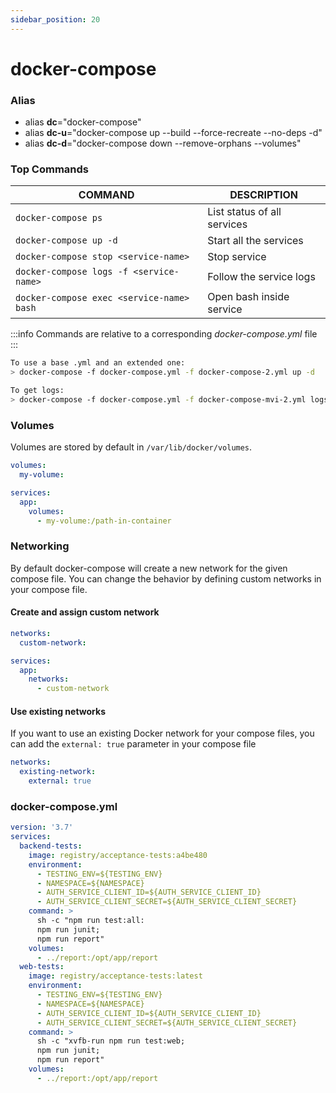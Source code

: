```yaml
---
sidebar_position: 20
---
```


# docker-compose

### Alias

- alias **dc**="docker-compose"
- alias **dc-u**="docker-compose up --build --force-recreate --no-deps -d"
- alias **dc-d**="docker-compose down --remove-orphans --volumes"

### Top Commands

COMMAND | DESCRIPTION
---|---
`docker-compose ps` | List status of all services
`docker-compose up -d` | Start all the services
`docker-compose stop <service-name>` | Stop service
`docker-compose logs -f <service-name>` | Follow the service logs
`docker-compose exec <service-name> bash` | Open bash inside service

:::info
Commands are relative to a corresponding _docker-compose.yml_ file
:::

``` bash
To use a base .yml and an extended one:
> docker-compose -f docker-compose.yml -f docker-compose-2.yml up -d

To get logs:
> docker-compose -f docker-compose.yml -f docker-compose-mvi-2.yml logs -f
```

### Volumes

Volumes are stored by default in `/var/lib/docker/volumes`.

``` yaml
volumes:
  my-volume:

services:
  app:
    volumes:
      - my-volume:/path-in-container
```

### Networking

By default docker-compose will create a new network for the given compose file. You can change the behavior by defining custom networks in your compose file.

#### Create and assign custom network

``` yaml
networks:
  custom-network:

services:
  app:
    networks:
      - custom-network
```

#### Use existing networks

If you want to use an existing Docker network for your compose files, you can add the `external: true` parameter in your compose file

``` yaml
networks:
  existing-network:
    external: true
```

### docker-compose.yml

``` yaml
version: '3.7'
services:
  backend-tests:
    image: registry/acceptance-tests:a4be480
    environment:
      - TESTING_ENV=${TESTING_ENV}
      - NAMESPACE=${NAMESPACE}
      - AUTH_SERVICE_CLIENT_ID=${AUTH_SERVICE_CLIENT_ID}
      - AUTH_SERVICE_CLIENT_SECRET=${AUTH_SERVICE_CLIENT_SECRET}
    command: >
      sh -c "npm run test:all:
      npm run junit;
      npm run report"
    volumes:
      - ../report:/opt/app/report
  web-tests:
    image: registry/acceptance-tests:latest
    environment:
      - TESTING_ENV=${TESTING_ENV}
      - NAMESPACE=${NAMESPACE}
      - AUTH_SERVICE_CLIENT_ID=${AUTH_SERVICE_CLIENT_ID}
      - AUTH_SERVICE_CLIENT_SECRET=${AUTH_SERVICE_CLIENT_SECRET}
    command: >
      sh -c "xvfb-run npm run test:web;
      npm run junit;
      npm run report"
    volumes:
      - ../report:/opt/app/report
```

